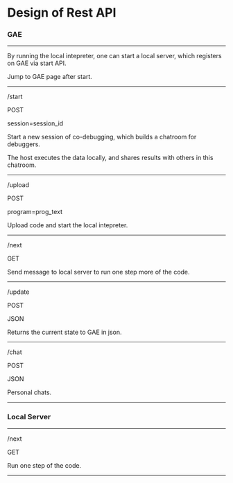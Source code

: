 # Design of Rest API

### GAE

----------------------------

By running the local intepreter, one can start a local server, which registers on GAE via start API.

Jump to GAE page after start.


----------------------------

/start

POST

session=session_id

Start a new session of co-debugging, which builds a chatroom for debuggers.
 
The host executes the data locally, and shares results with others in this chatroom.

----------------------------

/upload

POST

program=prog_text

Upload code and start the local intepreter.
 
----------------------------

/next

GET

Send message to local server to run one step more of the code.

----------------------------

/update

POST

JSON

Returns the current state to GAE in json.

----------------------------

/chat

POST

JSON

Personal chats.

----------------------------


### Local Server

----------------------------

/next

GET

Run one step of the code.

----------------------------


